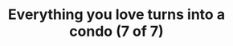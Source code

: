 ---
title: "Everything you love turns into a condo (7 of 7)"
layout: picture
picture: /assets/camera-roll/2017/2017-09-23-everything-you-love-turns-into-a-condo-7/20170923_181944846_iOS.jpg
thumbnail: /assets/camera-roll/2017/2017-09-23-everything-you-love-turns-into-a-condo-7/20170923_181944846_iOS-thumbnail.jpg
tags:
  - Everything you love turns into a condo
  - photograph
  - fire
  - reflection
  - sign
  - building
  - Capitol Hill
---